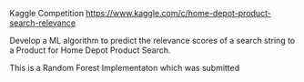 Kaggle Competition
https://www.kaggle.com/c/home-depot-product-search-relevance

Develop a ML algorithm to predict the relevance scores of a search string to a Product for Home Depot Product Search.

This is a Random Forest Implementaton which was submitted
